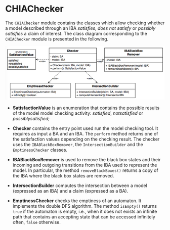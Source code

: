 # CHIAChecker


The <code>CHIAChecker</code> module contains the classes which allow checking whether a model described through an IBA <i>satisfies</i>, <i>does not satisfy</i> or <i>possibly satisfies</i> a claim of interest. The class diagram corresponding to the <code>CHIAChecker</code> module is presented in the following.

![CHIAChecker](./CHIAChecker.png)


* <b>SatisfactionValue</b> is an enumeration that contains the possible results of the model model checking activity: <i>satisfied</i>, <i>notsatisfied</i> or <i>possiblysatisfied</i>;

* <b>Checker</b> contains the entry point used run the model checking tool. It requires as input a BA and an IBA. The <code>perform</code> method returns one of the satisfaction values depending on the checking result. The checker uses  the <code>IBABlackBoxRemover</code>, the <code>IntersectionBuilder</code> and the <code>EmptinessChecker</code> classes.

* <b>IBABlackBoxRemover</b>  is used to remove the black box states and their incoming and outgoing transitions from the IBA used to represent the model. In particular, the method <code>removeBlackBoxes()</code> returns a copy of the IBA where the black box states are removed.

* <b>IntersectionBuilder</b> computes the intersection between a model (expressed as an IBA) and a claim (expressed as a BA). 

* <b>EmptinessChecker</b> checks the emptiness of an automaton. It implements the double DFS algorithm. The method <code>isEmpty()</code> returns <code>true</code> if the automaton is empty, i.e., when it does not exists an infinite path that contains an accepting state that can be accessed infinitely often, <code>false</code> otherwise.

